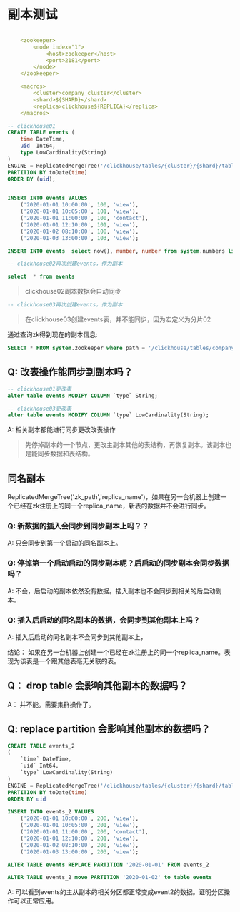 # 副本测试

```yaml

    <zookeeper>
        <node index="1">
            <host>zookeeper</host>
            <port>2181</port>
        </node>
    </zookeeper>

    <macros>
        <cluster>company_cluster</cluster>
        <shard>${SHARD}</shard>
        <replica>clickhouse${REPLICA}</replica>
    </macros>

```


```sql
-- clickhouse01
CREATE TABLE events (
    time DateTime,
    uid  Int64,
    type LowCardinality(String)
)
ENGINE = ReplicatedMergeTree('/clickhouse/tables/{cluster}/{shard}/table', '{replica}')
PARTITION BY toDate(time)
ORDER BY (uid);


INSERT INTO events VALUES
    ('2020-01-01 10:00:00', 100, 'view'),
    ('2020-01-01 10:05:00', 101, 'view'),
    ('2020-01-01 11:00:00', 100, 'contact'),
    ('2020-01-01 12:10:00', 101, 'view'),
    ('2020-01-02 08:10:00', 100, 'view'),
    ('2020-01-03 13:00:00', 103, 'view');

INSERT INTO events  select now(), number, number from system.numbers limit 1000;

-- clickhouse02再次创建events，作为副本

select  * from events
```

> clickhouse02副本数据会自动同步

```sql
-- clickhouse03再次创建events，作为副本
```

> 在clickhouse03创建events表，并不能同步，因为宏定义为分片02

通过查询zk得到现在的副本信息:
```sql
SELECT * FROM system.zookeeper where path = '/clickhouse/tables/company_cluster/01/table/replicas'\G
```

## Q: 改表操作能同步到副本吗？


```sql
-- clickhouse01更改表
alter table events MODIFY COLUMN `type` String;

-- clickhouse03更改表
alter table events MODIFY COLUMN `type` LowCardinality(String);

```

A: 相关副本都能进行同步更改改表操作

> 先停掉副本的一个节点，更改主副本其他的表结构，再恢复副本。该副本也是能同步数据和表结构。

## 同名副本

ReplicatedMergeTree('zk_path','replica_name')，如果在另一台机器上创建一个已经在zk注册上的同一个replica_name，新表的数据并不会进行同步。

### Q: 新数据的插入会同步到同步副本上吗？？
A: 只会同步到第一个启动的同名副本上。

### Q: 停掉第一个启动启动的同步副本呢？后启动的同步副本会同步数据吗？
A: 不会，后启动的副本依然没有数据。插入副本也不会同步到相关的后启动副本。

### Q: 插入后启动的同名副本的数据，会同步到其他副本上吗？
A: 插入后启动的同名副本不会同步到其他副本上，

结论： 如果在另一台机器上创建一个已经在zk注册上的同一个replica_name。表现为该表是一个跟其他表毫无关联的表。


## Q： drop table 会影响其他副本的数据吗？
A： 并不能。需要集群操作了。

## Q: replace partition 会影响其他副本的数据吗？

```sql
CREATE TABLE events_2
(
    `time` DateTime,
    `uid` Int64,
    `type` LowCardinality(String)
)
ENGINE = ReplicatedMergeTree('/clickhouse/tables/{cluster}/{shard}/table_2', '{replica}')
PARTITION BY toDate(time)
ORDER BY uid

INSERT INTO events_2 VALUES
    ('2020-01-01 10:00:00', 200, 'view'),
    ('2020-01-01 10:05:00', 201, 'view'),
    ('2020-01-01 11:00:00', 200, 'contact'),
    ('2020-01-01 12:10:00', 201, 'view'),
    ('2020-01-02 08:10:00', 200, 'view'),
    ('2020-01-03 13:00:00', 203, 'view');

ALTER TABLE events REPLACE PARTITION '2020-01-01' FROM events_2

ALTER TABLE events_2 move PARTITION '2020-01-02' to table events
```

A: 可以看到events的主从副本的相关分区都正常变成event2的数据。证明分区操作可以正常应用。
